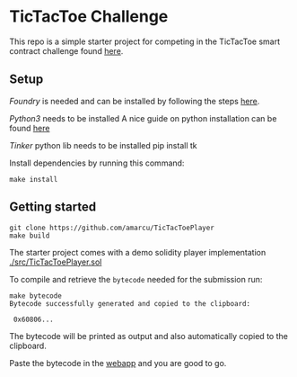 # TicTacToe Challenge 
This repo is a simple starter project for competing in the TicTacToe smart contract challenge found [here](https://amarcu.dev).

## Setup
*Foundry* is needed and can be installed by following the steps [here](https://github.com/foundry-rs/foundry#installation).

*Python3* needs to be installed
A nice guide on python installation can be found [here](https://docs.python-guide.org/starting/installation/)

*Tinker* python lib needs to be installed
pip install tk

Install dependencies by running this command:
```
make install
```

## Getting started

```
git clone https://github.com/amarcu/TicTacToePlayer
make build
```

The starter project comes with a demo solidity player implementation [./src/TicTacToePlayer.sol](https://github.com/amarcu/TicTacToePlayer/blob/master/src/TicTacToePlayer.sol)

To compile and retrieve the `bytecode` needed for the submission run:
```
make bytecode
Bytecode successfully generated and copied to the clipboard:

 0x60806...
```

The bytecode will be printed as output and also automatically copied to the clipboard.

Paste the bytecode in the [webapp](https://amarcu.dev) and you are good to go.





